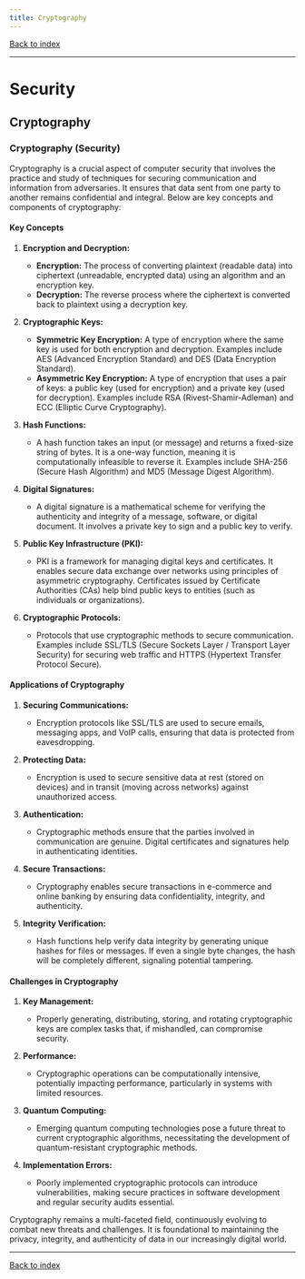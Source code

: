 ```yaml
---
title: Cryptography
---
```


[Back to index](index.html)

---
# Security
## Cryptography

### Cryptography (Security)

Cryptography is a crucial aspect of computer security that involves the practice and study of techniques for securing communication and information from adversaries. It ensures that data sent from one party to another remains confidential and integral. Below are key concepts and components of cryptography:

#### Key Concepts

1. **Encryption and Decryption:**
   - **Encryption:** The process of converting plaintext (readable data) into ciphertext (unreadable, encrypted data) using an algorithm and an encryption key.
   - **Decryption:** The reverse process where the ciphertext is converted back to plaintext using a decryption key.

2. **Cryptographic Keys:**
   - **Symmetric Key Encryption:** A type of encryption where the same key is used for both encryption and decryption. Examples include AES (Advanced Encryption Standard) and DES (Data Encryption Standard).
   - **Asymmetric Key Encryption:** A type of encryption that uses a pair of keys: a public key (used for encryption) and a private key (used for decryption). Examples include RSA (Rivest-Shamir-Adleman) and ECC (Elliptic Curve Cryptography).

3. **Hash Functions:**
   - A hash function takes an input (or message) and returns a fixed-size string of bytes. It is a one-way function, meaning it is computationally infeasible to reverse it. Examples include SHA-256 (Secure Hash Algorithm) and MD5 (Message Digest Algorithm).

4. **Digital Signatures:**
   - A digital signature is a mathematical scheme for verifying the authenticity and integrity of a message, software, or digital document. It involves a private key to sign and a public key to verify.

5. **Public Key Infrastructure (PKI):**
   - PKI is a framework for managing digital keys and certificates. It enables secure data exchange over networks using principles of asymmetric cryptography. Certificates issued by Certificate Authorities (CAs) help bind public keys to entities (such as individuals or organizations).

6. **Cryptographic Protocols:**
   - Protocols that use cryptographic methods to secure communication. Examples include SSL/TLS (Secure Sockets Layer / Transport Layer Security) for securing web traffic and HTTPS (Hypertext Transfer Protocol Secure).

#### Applications of Cryptography

1. **Securing Communications:**
   - Encryption protocols like SSL/TLS are used to secure emails, messaging apps, and VoIP calls, ensuring that data is protected from eavesdropping.

2. **Protecting Data:**
   - Encryption is used to secure sensitive data at rest (stored on devices) and in transit (moving across networks) against unauthorized access.

3. **Authentication:**
   - Cryptographic methods ensure that the parties involved in communication are genuine. Digital certificates and signatures help in authenticating identities.

4. **Secure Transactions:**
   - Cryptography enables secure transactions in e-commerce and online banking by ensuring data confidentiality, integrity, and authenticity.

5. **Integrity Verification:**
   - Hash functions help verify data integrity by generating unique hashes for files or messages. If even a single byte changes, the hash will be completely different, signaling potential tampering.

#### Challenges in Cryptography

1. **Key Management:**
   - Properly generating, distributing, storing, and rotating cryptographic keys are complex tasks that, if mishandled, can compromise security.

2. **Performance:**
   - Cryptographic operations can be computationally intensive, potentially impacting performance, particularly in systems with limited resources.

3. **Quantum Computing:**
   - Emerging quantum computing technologies pose a future threat to current cryptographic algorithms, necessitating the development of quantum-resistant cryptographic methods.

4. **Implementation Errors:**
   - Poorly implemented cryptographic protocols can introduce vulnerabilities, making secure practices in software development and regular security audits essential.

Cryptography remains a multi-faceted field, continuously evolving to combat new threats and challenges. It is foundational to maintaining the privacy, integrity, and authenticity of data in our increasingly digital world.

---
[Back to index](index.html)
